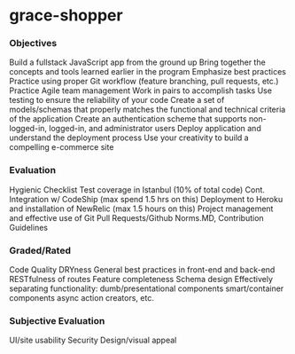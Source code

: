 # grace-shopper

### Objectives
Build a fullstack JavaScript app from the ground up
Bring together the concepts and tools learned earlier in the program
Emphasize best practices
Practice using proper Git workflow (feature branching, pull requests, etc.)
Practice Agile team management
Work in pairs to accomplish tasks
Use testing to ensure the reliability of your code
Create a set of models/schemas that properly matches the functional and technical criteria of the application
Create an authentication scheme that supports non-logged-in, logged-in, and administrator users
Deploy application and understand the deployment process
Use your creativity to build a compelling e-commerce site


### Evaluation

Hygienic Checklist
Test coverage in Istanbul (10% of total code)
Cont. Integration w/ CodeShip (max spend 1.5 hrs on this)
Deployment to Heroku and installation of NewRelic (max 1.5 hours on this)
Project management and effective use of Git Pull Requests/Github
Norms.MD, Contribution Guidelines

### Graded/Rated
Code Quality
DRYness
General best practices in front-end and back-end
RESTfulness of routes
Feature completeness
Schema design
Effectively separating functionality:
dumb/presentational components
smart/container components
async action creators, etc.

### Subjective Evaluation
UI/site usability
Security
Design/visual appeal
